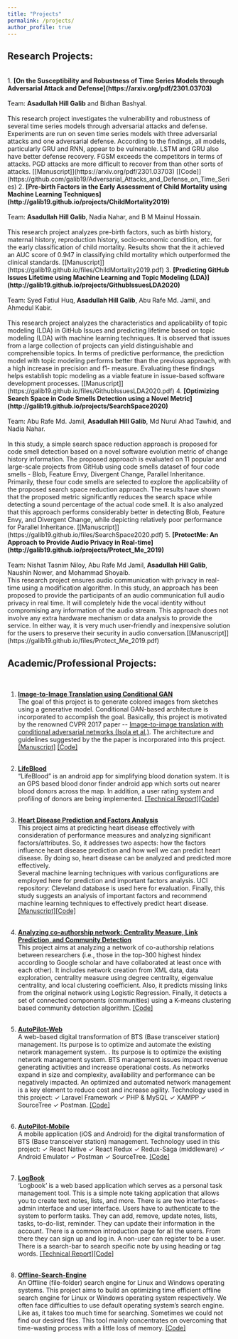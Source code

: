 ```yaml
---
title: "Projects"
permalink: /projects/
author_profile: true
---
```


## Research Projects: 
<br>
1. <b>[On the Susceptibility and Robustness of Time Series Models through Adversarial Attack and Defense](https://arxiv.org/pdf/2301.03703)</b><br> <br>
    Team: <b>Asadullah Hill Galib</b> and Bidhan Bashyal.
    <br><br>
    This research project investigates the vulnerability and robustness of several time series models through adversarial attacks and defense. Experiments are run on seven time series models with three adversarial attacks and one adversarial defense. According to the findings, all models, particularly GRU and RNN, appear to be vulnerable. LSTM and GRU also have better defense recovery. FGSM exceeds the competitors in terms of attacks. PGD attacks are more difficult to recover from than other sorts of attacks. [[Manuscript]](https://arxiv.org/pdf/2301.03703) [[Code]](https://github.com/galib19/Adversarial_Attacks_and_Defense_on_Time_Series)
2. <b>[Pre-birth Factors in the Early Assessment of Child Mortality using Machine Learning Techniques](http://galib19.github.io/projects/ChildMortality2019)</b><br> <br>
    Team: <b>Asadullah Hill Galib</b>, Nadia Nahar, and B M Mainul Hossain.
    <br><br>
    This research project analyzes pre-birth factors, such as birth history, maternal history, reproduction history, socio-economic condition, etc. for the early classification of child mortality. Results show that the it achieved an AUC score of 0.947 in classifying child mortality which outperformed the clinical standards. [[Manuscript]](https://galib19.github.io/files/ChildMortality2019.pdf)  
3. <b>[Predicting GitHub Issues Lifetime using Machine Learning and Topic Modeling (LDA)](http://galib19.github.io/projects/GithubIssuesLDA2020)</b> <br> <br>
    Team: Syed Fatiul Huq, <b>Asadullah Hill Galib</b>, Abu Rafe Md. Jamil, and Ahmedul Kabir.
    <br><br>
    This research project analyzes the characteristics and applicability of topic modeling (LDA) in GitHub Issues and predicting lifetime based on topic modeling (LDA) with machine learning techniques. It is observed that issues from a large collection of projects can yield distinguishable and comprehensible topics. In terms of predictive performance, the prediction model with topic modeling performs better than the previous approach, with a high increase in precision and f1- measure. Evaluating these findings helps establish topic modeling as a viable feature in issue-based software development processes.
    [[Manuscript]](https://galib19.github.io/files/GithubIssuesLDA2020.pdf)
4. <b>[Optimizing Search Space in Code Smells Detection using a Novel Metric](http://galib19.github.io/projects/SearchSpace2020)</b> <br> <br> 
    Team: Abu Rafe Md. Jamil, <b>Asadullah Hill Galib</b>, Md Nurul Ahad Tawhid, and Nadia Nahar.
    <br> <br> 
    In this study, a simple search space reduction approach is proposed for code smell detection based on a novel software evolution metric of change history information. The proposed approach is evaluated on 11 popular and large-scale projects from GitHub using code smells dataset of four code smells - Blob, Feature Envy, Divergent Change, Parallel Inheritance. Primarily, these four code smells are selected to explore the applicability of the proposed search space reduction approach. The results have shown that the proposed metric significantly reduces the search space while detecting a sound percentage of the actual code smell. It is also analyzed that this approach performs considerably better in detecting Blob, Feature Envy, and Divergent Change, while depicting relatively poor performance for Parallel Inheritance. [[Manuscript]](https://galib19.github.io/files/SearchSpace2020.pdf)
5. <b>[ProtectMe: An Approach to Provide Audio Privacy in Real-time](http://galib19.github.io/projects/Protect_Me_2019)</b> <br>  <br> 
    Team: Nishat Tasnim Niloy, Abu Rafe Md Jamil, <b>Asadullah Hill Galib</b>, Naushin Nower, and Mohammad Shoyaib.
     <br>
    This research project ensures audio communication with privacy in real-time using a modification algorithm. In this study, an approach has been proposed to provide the participants of an audio communication full audio privacy in real time. It will completely hide the vocal identity without compromising any information of the audio stream. This approach does not involve any extra hardware mechanism or data analysis to provide the service. In either way, it is very much user-friendly and inexpensive solution for the users to preserve their security in audio conversation.[[Manuscript]](https://galib19.github.io/files/Protect_Me_2019.pdf)  
<br>

## Academic/Professional Projects: 
<br>

1. <b>[Image-to-Image Translation using Conditional GAN](http://galib19.github.io/projects/ImageToImage2021)</b> <br> The goal of this project is to generate colored images from
sketches using a generative model. Conditional GAN-based
architecture is incorporated to accomplish the goal. Basically, this project is motivated by the renowned CVPR 2017 paper -- [Image-to-image translation with conditional adversarial networks (Isola et al.)](https://openaccess.thecvf.com/content_cvpr_2017/papers/Isola_Image-To-Image_Translation_With_CVPR_2017_paper.pdf). The architecture and guidelines suggested by the the paper is incorporated into this project.  [[Manuscript]](https://galib19.github.io/files/ImageToImage_2021.pdf) [[Code]](https://github.com/galib19/Image-to-Image-Translation-using-Conditional-GAN) <br><br>

2. <b>[LifeBlood](https://github.com/galib19/LifeBlood)</b> <br> “LifeBlood” is an android app for simplifying blood donation system. It is an GPS based blood donor finder android app which sorts out nearer blood donors across the map. In addition, a user rating system and profiling of donors are being implemented. [[Technical Report]](https://github.com/galib19/LifeBlood/blob/master/FinalReport.pdf)[[Code]](https://github.com/galib19/LifeBlood) <br><br> 
3. <b>[Heart Disease Prediction and Factors Analysis](https://github.com/galib19/Heart-Disease-Prediction-and-Factors-Analysis)</b> <br> This project aims at predicting heart disease effectively with consideration of performance measures and analyzing significant factors/attributes. So, it addresses two aspects: how the factors influence heart disease prediction and how well we can predict heart disease. By doing so, heart disease can be analyzed and predicted more effectively.<br> Several machine learning techniques with various configurations are employed here for prediction and important factors analysis. UCI repository: Cleveland database is used here for evaluation. Finally, this study suggests an analysis of important factors and recommend machine learning techniques to effectively predict heart disease. [[Manuscript]](http://galib19.github.io/files/HeartDisease_2021.pdf)[[Code]](https://github.com/galib19/Heart-Disease-Prediction-and-Factors-Analysis) 
<br><br> 
4. <b>[Analyzing co-authorship network: Centrality Measure, Link Prediction, and Community Detection](http://galib19.github.io/projects/AnalyzingCoauthorship2020)</b> <br> This project aims at analyzing a network of co-authorship relations between researchers (i.e., those in the top-300 highest hindex according to Google scholar and have collaborated at least once with each other). It includes network creation from XML data, data exploration, centrality measure using degree centrality, eigenvalue centrality, and local clustering coefficient. Also, it predicts missing links from the original network using Logistic Regression. Finally, it detects a set of connected components (communities) using a K-means clustering based community detection algorithm. [[Code]](https://github.com/galib19/Analyzing-co-authorship-network-centrality-measure-link-prediction-community-detection---CSE891-Ptan) <br><br> 
5. <b>[AutoPilot-Web](https://github.com/galib19/AutoPilot-Web)</b> <br> A web-based digital transformation of BTS (Base transceiver station) management. Its purpose is to optimize and automate the existing network management system. . Its purpose is to optimize the existing network management system. BTS management issues impact revenue generating activities and increase operational costs. As networks expand in size and complexity, availability and performance can be negatively impacted. An optimized and automated network management is a key element to reduce cost and increase agility. Technology used in this project: ✓ Laravel Framework ✓ PHP & MySQL ✓ XAMPP ✓ SourceTree ✓ Postman. [[Code]](https://github.com/galib19/AutoPilot-Web) <br><br> 
6. <b>[AutoPilot-Mobile](https://github.com/galib19/AutoPilot-Android-App)</b> <br> A mobile application (iOS and Android) for the digital transformation of BTS (Base transceiver station) management. Technology used in this project: ✓ React Native ✓ React Redux ✓ Redux-Saga (middleware) ✓ Android Emulator ✓ Postman ✓ SourceTree. [[Code]](https://github.com/galib19/AutoPilot-Android-App) <br><br> 
7. <b>[LogBook](https://github.com/galib19/Logbook)</b> <br> ‘Logbook’ is a web based application which serves as a personal task management tool. This is a simple note taking application that allows you to create text notes, lists, and more. There is are two interfaces- admin interface and user interface. Users have to authenticate to the system to perform tasks. They can add, remove, update notes, lists, tasks, to-do-list, reminder. They can update their information in the account. There is a common introduction page for all the users. From there they can sign up and log in. A non-user can register to be a user. There is a search-bar to search specific note by using heading or tag words. [[Technical Report]](https://github.com/galib19/Logbook/blob/master/pirates_spl_2_report2.pdf)[[Code]](https://github.com/galib19/Logbook) <br><br> 
8. <b>[Offline-Search-Engine](https://github.com/galib19/Offline-Search-Enginee)</b> <br> An Offline (file-folder) search engine for Linux and Windows operating systems. This project aims to build an optimizing time efficient offline search engine for Linux or Windows operating system respectively. We often face difficulties to use default operating system’s search engine. Like as, it takes too much time for searching. Sometimes we could not find our desired files. This tool mainly concentrates on overcoming that time-wasting process with a little loss of memory. [[Code]](https://github.com/galib19/Offline-Search-Enginee)<br>


<!-- 
<b>[MOPO: Model-based Offline Policy Optimization](http://lantaoyu.com/publications/MOPO)</b> <br> 
Tianhe Yu\*, Garrett Thomas\*, <b>Lantao Yu</b>, Stefano Ermon, James Zou, Sergey Levine, Chelsea Finn, Tengyu Ma.
<i>The 34th Conference on Neural Information Processing Systems</i>. <b>NeurIPS 2020</b>.

<b>[A Study of AI Population Dynamics with Million-agent Reinforcement Learning](http://lantaoyu.com/publications/MA)</b><br>
Yaodong Yang\*, <b>Lantao Yu</b>\*, Yiwei Bai\*, Jun Wang, Weinan Zhang, Ying Wen, Yong Yu. <i>The 17th International Conference on Autonomous Agents and Multi-Agent Systems.</i> <b>AAMAS 2018</b>. -->





<!-- [\* denotes equal contribution] -->